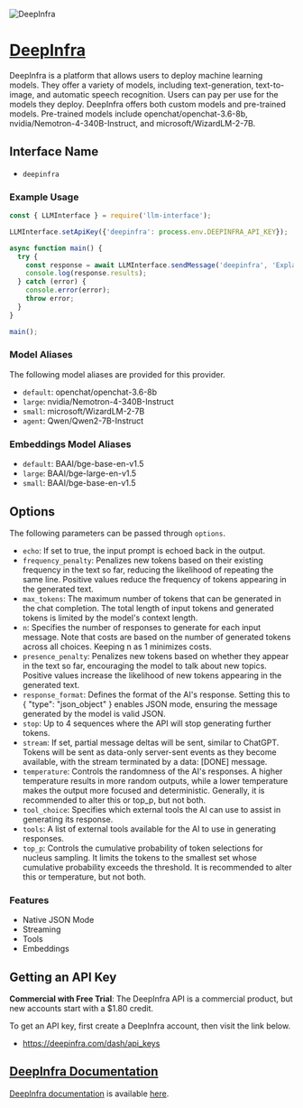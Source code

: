 ![DeepInfra](https://repository-images.githubusercontent.com/575606070/57777f22-77f7-469a-8749-3f82398d28b1)

# [DeepInfra](https://deepinfra.com)

DeepInfra is a platform that allows users to deploy machine learning models. They offer a variety of models, including text-generation, text-to-image, and automatic speech recognition. Users can pay per use for the models they deploy. DeepInfra offers both custom models and pre-trained models. Pre-trained models include openchat/openchat-3.6-8b, nvidia/Nemotron-4-340B-Instruct, and microsoft/WizardLM-2-7B.

## Interface Name

- `deepinfra`

### Example Usage

```javascript
const { LLMInterface } = require('llm-interface');

LLMInterface.setApiKey({'deepinfra': process.env.DEEPINFRA_API_KEY});

async function main() {
  try {
    const response = await LLMInterface.sendMessage('deepinfra', 'Explain the importance of low latency LLMs.');
    console.log(response.results);
  } catch (error) {
    console.error(error);
    throw error;
  }
}

main();
```

### Model Aliases

The following model aliases are provided for this provider. 

- `default`: openchat/openchat-3.6-8b
- `large`: nvidia/Nemotron-4-340B-Instruct
- `small`: microsoft/WizardLM-2-7B
- `agent`: Qwen/Qwen2-7B-Instruct

### Embeddings Model Aliases

- `default`: BAAI/bge-base-en-v1.5
- `large`: BAAI/bge-large-en-v1.5
- `small`: BAAI/bge-base-en-v1.5


## Options

The following parameters can be passed through `options`.

- `echo`: If set to true, the input prompt is echoed back in the output.
- `frequency_penalty`: Penalizes new tokens based on their existing frequency in the text so far, reducing the likelihood of repeating the same line. Positive values reduce the frequency of tokens appearing in the generated text.
- `max_tokens`: The maximum number of tokens that can be generated in the chat completion. The total length of input tokens and generated tokens is limited by the model's context length.
- `n`: Specifies the number of responses to generate for each input message. Note that costs are based on the number of generated tokens across all choices. Keeping n as 1 minimizes costs.
- `presence_penalty`: Penalizes new tokens based on whether they appear in the text so far, encouraging the model to talk about new topics. Positive values increase the likelihood of new tokens appearing in the generated text.
- `response_format`: Defines the format of the AI's response. Setting this to { "type": "json_object" } enables JSON mode, ensuring the message generated by the model is valid JSON.
- `stop`: Up to 4 sequences where the API will stop generating further tokens.
- `stream`: If set, partial message deltas will be sent, similar to ChatGPT. Tokens will be sent as data-only server-sent events as they become available, with the stream terminated by a data: [DONE] message.
- `temperature`: Controls the randomness of the AI's responses. A higher temperature results in more random outputs, while a lower temperature makes the output more focused and deterministic. Generally, it is recommended to alter this or top_p, but not both.
- `tool_choice`: Specifies which external tools the AI can use to assist in generating its response.
- `tools`: A list of external tools available for the AI to use in generating responses.
- `top_p`: Controls the cumulative probability of token selections for nucleus sampling. It limits the tokens to the smallest set whose cumulative probability exceeds the threshold. It is recommended to alter this or temperature, but not both.


### Features

- Native JSON Mode
- Streaming
- Tools
- Embeddings


## Getting an API Key

**Commercial with Free Trial**: The DeepInfra API is a commercial product, but new accounts start with a $1.80 credit.

To get an API key, first create a DeepInfra account, then visit the link below.

- https://deepinfra.com/dash/api_keys


## [DeepInfra Documentation](https://deepinfra.com/docs/)

[DeepInfra documentation](https://deepinfra.com/docs/) is available [here](https://deepinfra.com/docs/).
